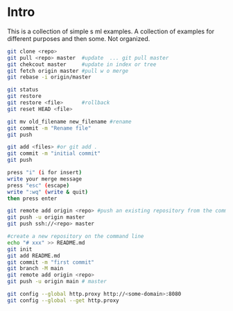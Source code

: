 Intro
==============

This is a collection of simple s ml examples. 
A collection of examples for different purposes and then some.
Not organized.


```sh
git clone <repo>
git pull <repo> master  #update  ... git pull master
git chekcout master     #update in index or tree
git fetch origin master #pull w o merge
git rebase -i origin/master
```

```sh
git status
git restore
git restore <file>      #rollback
git reset HEAD <file>
```

```sh
git mv old_filename new_filename #rename
git commit -m "Rename file"
git push
```

```sh
git add <files> #or git add .
git commit -m "initial commit"
git push
```

```sh
press "i" (i for insert)
write your merge message
press "esc" (escape)
write ":wq" (write & quit)
then press enter
```

```sh
git remote add origin <repo> #push an existing repository from the command line
git push -u origin master
git push ssh://<repo> master
```

```sh
#create a new repository on the command line
echo "# xxx" >> README.md
git init
git add README.md
git commit -m "first commit"
git branch -M main
git remote add origin <repo>
git push -u origin main # master
```

```sh
git config --global http.proxy http://<some-domain>:8080
git config --global --get http.proxy
```

